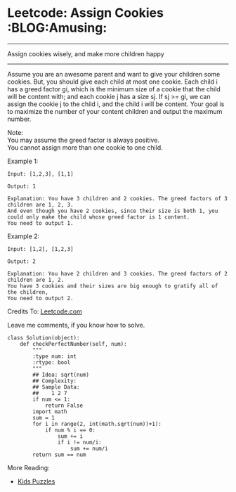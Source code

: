 # Leetcode: Assign Cookies     :BLOG:Amusing:


---

Assign cookies wisely, and make more children happy  

---

Assume you are an awesome parent and want to give your children some cookies. But, you should give each child at most one cookie. Each child i has a greed factor gi, which is the minimum size of a cookie that the child will be content with; and each cookie j has a size sj. If sj >= gi, we can assign the cookie j to the child i, and the child i will be content. Your goal is to maximize the number of your content children and output the maximum number.  

Note:  
You may assume the greed factor is always positive.  
You cannot assign more than one cookie to one child.  

Example 1:  

    Input: [1,2,3], [1,1]
    
    Output: 1
    
    Explanation: You have 3 children and 2 cookies. The greed factors of 3 children are 1, 2, 3. 
    And even though you have 2 cookies, since their size is both 1, you could only make the child whose greed factor is 1 content.
    You need to output 1.

Example 2:  

    Input: [1,2], [1,2,3]
    
    Output: 2
    
    Explanation: You have 2 children and 3 cookies. The greed factors of 2 children are 1, 2. 
    You have 3 cookies and their sizes are big enough to gratify all of the children, 
    You need to output 2.

Credits To: [Leetcode.com](https://leetcode.com/problems/assign-cookies/description/)  

Leave me comments, if you know how to solve.  

    class Solution(object):
        def checkPerfectNumber(self, num):
            """
            :type num: int
            :rtype: bool
            """
            ## Idea: sqrt(num)
            ## Complexity:
            ## Sample Data:
            ##    1 2 7
            if num <= 1:
                return False
            import math
            sum = 1
            for i in range(2, int(math.sqrt(num))+1):
                if num % i == 0:
                    sum += i
                    if i != num/i:
                        sum += num/i
            return sum == num

More Reading:  
-   [Kids Puzzles](http://brain.dennyzhang.com/tag/kids/)